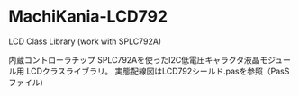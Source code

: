 # MachiKania-LCD792
LCD Class Library (work with SPLC792A)

内蔵コントローラチップ SPLC792Aを使ったI2C低電圧キャラクタ液晶モジュール用 LCDクラスライブラリ。
実態配線図はLCD792シールド.pasを参照（PasSファイル)
